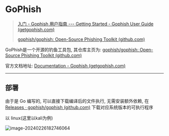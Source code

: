 # GoPhish

> [入门 - Gophish 用户指南 --- Getting Started - Gophish User Guide (getgophish.com)](https://docs.getgophish.com/user-guide/getting-started)
>
> [gophish/gophish: Open-Source Phishing Toolkit (github.com)](https://github.com/gophish/gophish?tab=readme-ov-file)

GoPhish是一个开源的钓鱼工具包, 其仓库主页为: [gophish/gophish: Open-Source Phishing Toolkit (github.com)](https://github.com/gophish/gophish?tab=readme-ov-file)

官方文档地址: [Documentation - Gophish (getgophish.com)](https://getgophish.com/documentation/)

---

## 部署

由于是 Go 编写的, 可以直接下载编译后的文件执行, 无需安装额外依赖, 在 [Releases · gophish/gophish (github.com)](https://github.com/gophish/gophish/releases/) 下载对应系统版本的可执行程序

以 linux(这里以kali为例)

![image-20240226182746064](https://gitlab.hillstonenet.com/zhangyufan/imagehost233/-/raw/main/pictures/2024/02/26_18_27_55_202402261827133.png)